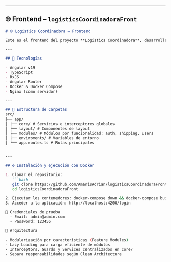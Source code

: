 
---

## 🌐 Frontend – `logisticsCoordinadoraFront`

```markdown
# 🌐 Logistics Coordinadora – Frontend

Este es el frontend del proyecto **Logistics Coordinadora**, desarrollado en **Angular 19**, utilizando una arquitectura modular basada en **Feature Modules**, con **Lazy Loading**, **Core Module**, y principios **SOLID** inspirados en Clean Architecture.

---

## 🚀 Tecnologías

- Angular v19
- TypeScript
- RxJS
- Angular Router
- Docker & Docker Compose
- Nginx (como servidor)

---

## 📂 Estructura de Carpetas
src/
├── app/
│ ├── core/ # Servicios e interceptores globales
│ ├── layout/ # Componentes de layout
│ ├── modules/ # Módulos por funcionalidad: auth, shipping, users
│ ├── enviroments/ # Variables de entorno
│ └── app.routes.ts # Rutas principales


---

## ⚙️ Instalación y ejecución con Docker

1. Clonar el repositorio:
   ```bash
   git clone https://github.com/AmarisAdrian/logisticsCoordinadoraFront.git
   cd logisticsCoordinadoraFront

2. Ejecutar los contenedores: docker-compose down && docker-compose build --no-cache --quiet && docker-compose up -d
3. Acceder a la aplicación: http://localhost:4200/login

🔐 Credenciales de prueba
  - Email: admin@admin.com
  - Password: 123456

🧱 Arquitectura

- Modularización por características (Feature Modules)
- Lazy Loading para carga eficiente de módulos
- Interceptors, Guards y Services centralizados en core/
- Separa responsabilidades según Clean Architecture

